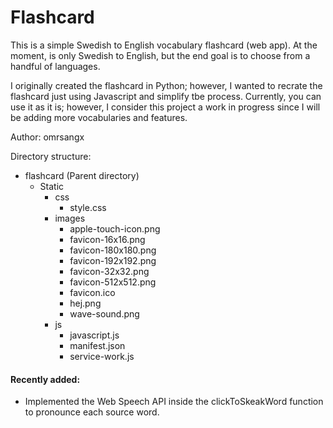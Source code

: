 # Flashcard

This is a simple Swedish to English vocabulary flashcard (web app). At the moment, is only Swedish to English, but the end goal is to choose from a handful of languages.

I originally created the flashcard in Python; however, I wanted to recrate the flashcard just using Javascript and simplify tbe process.
Currently, you can use it as it is; however, I consider this project a work in progress since I will be adding more vocabularies and features. 

Author: omrsangx

Directory structure:
   - flashcard (Parent directory)
        - Static
            - css
                - style.css
            - images  
                - apple-touch-icon.png
                - favicon-16x16.png
                - favicon-180x180.png
                - favicon-192x192.png
                - favicon-32x32.png
                - favicon-512x512.png
                - favicon.ico
                - hej.png
                - wave-sound.png
            - js
                - javascript.js
                - manifest.json
                - service-work.js

#### Recently added:
  - Implemented the Web Speech API inside the clickToSkeakWord function to pronounce each source word.
